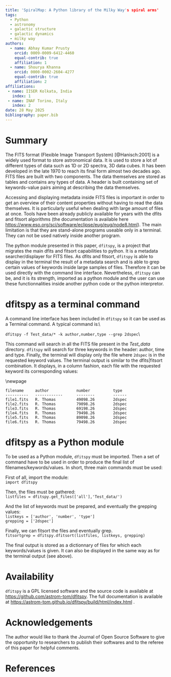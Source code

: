 ```yaml
---
title: 'SpiralMap: A Python library of the Milky Way's spiral arms'
tags:
  - Python
  - astronomy
  - galactic structure
  - galactic dynamics
  - milky way
authors:
  - name: Abhay Kumar Prusty 
    orcid: 0009-0009-6412-4460
    equal-contrib: true
    affiliation: 1
  - name: Shourya Khanna
    orcid: 0000-0002-2604-4277
    equal-contrib: true
    affiliation: 2
affiliations:
 - name: IISER Kolkata, India
   index: 1
 - name: INAF Torino, Italy
   index: 2   
date: 28 May 2025
bibliography: paper.bib
---
```


# Summary
The FITS format (Flexible Image Transport System) [@Hanisch:2001] is a widely used format to
store astronomical data. It is used to store a lot of different types of data such as 1D or 2D spectra, 
3D data cubes. It has been developed in the late 1970 to reach its final form almost two decades ago. 
FITS files are built with two components. The data themselves are stored as tables and contains 
any types of data. A header is built containing set of keywords-value pairs aiming at describing 
the data themselves.

Accessing and displaying metadata inside FITS files is important in order to get an overview
of their content properties without having to read the data themselves. 
It is particularly useful when dealing with large amount of files at once. 
Tools have been already publicly available for years with the dfits and fitsort algorithms 
(the documentation is available here 
https://www.eso.org/sci/software/eclipse/eug/eug/node8.html). The main limitation is 
that they are stand-alone programs useable only in a terminal. They can not be used natively 
inside another program. 

The python module presented in this paper, ``dfitspy``, is a project that migrates the main dfits 
and fitsort capabilities to python. It is a metadata searcher/displayer for FITS files. 
As dfits and fitsort, ``dfitspy`` is able to display in the terminal the result of a metadata 
search and is able to grep certain values of keywords inside large samples of files. 
Therefore it can be used directly with the command line interface. Nevertheless, 
``dfitspy`` can be, and it is its strength, imported as a python module and the user can 
use these functionnalities inside another python code or the python interpretor.


# dfitspy as a terminal command
A command line interface has been included in ``dfitspy`` so it can be used as a Terminal command. A typical command is:\

``dfitspy -f Test_data/* -k author,number,type --grep 2dspec``\

This command will search in all the FITS file present in the _Test_data_ directory. ``dfitspy`` will search for three keywords in the header: author, time and type. Finally, the terminal will display only the file where ``2dspec`` is in the requested keyword values. The terminal output is similar to the dfits|fitsort combination. It displays, in a column fashion, each file with the requested keyword its corresponding values:

\newpage

``filename     author            number          type``\
``----------   ------------      --------        ------``\
``file1.fits   R. Thomas	     49098.26        2dspec``\
``file2.fits   R. Thomas	     79098.26        2dspec``\
``file3.fits   R. Thomas	     69198.26        2dspec``\
``file4.fits   R. Thomas	     79498.26        2dspec``\
``file5.fits   R. Thomas	     89098.26        2dspec``\
``file6.fits   R. Thomas	     79498.26        2dspec``


# dfitspy as a Python module
To be used as a Python module, ``dfitspy`` must be imported. Then a set of command have to be used in order to produce the final list of filenames/keywords/values. In short, three main commands must be used:

First of all, import the module:\
``import dfitspy``

Then, the files must be gathered:\
``listfiles = dfitspy.get_files(['all'],'Test_data/')``

And the list of keywords must be prepared, and eventually the grepping values:\
``listkeys = ['author', 'number', 'type']``\
``grepping = ['2dspec']``

Finally, we can fitsort the files and eventually grep.\
``fitsortgrep = dfitspy.dfitsort(listfiles, listkeys, grepping)``

The final output is stored as a dictionnary of files for which each keywords/values is given. It can also be displayed in the same way as for the terminal output (see above).

# Availability

``dfitspy`` is a GPL licensed software and the source code is available at https://github.com/astrom-tom/dfitspy. The full documentation is available at https://astrom-tom.github.io/dfitspy/build/html/index.html .

# Acknowledgements

The author would like to thank the Journal of Open Source Software to give the opportunity to researchers to publish their softwares and to the referee of this paper for helpful comments.

# References

